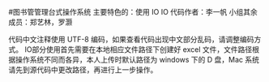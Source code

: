 #图书管管理台式操作系统
主要特色的：使用 IO
IO 代码作者：李一帆
小组其余成员：郑艺林，罗灏


代码中文注释使用 UTF-8 编码，如果查看代码出现中文部分乱码，请调整编码方式。
IO部分使用首先需要在本地相应文件路径下创建好 excel 文件，文件路径根据操作系统不同而各异，本人上传时默认路径为 windows 下的 D 盘，Mac 系统请先到源代码中更改路径，再进行上一步操作。
